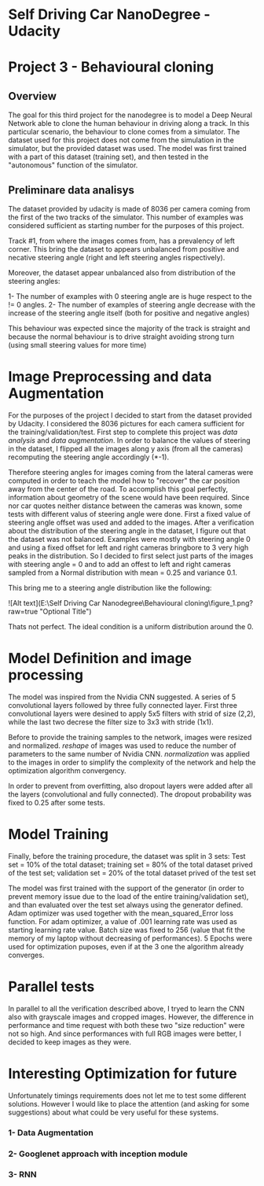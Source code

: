 # Self Driving Car NanoDegree - Udacity
# Project 3 - Behavioural cloning

## Overview

The goal for this third project for the nanodegree is to model a Deep Neural Network able to clone the human behaviour in driving along a track. In this particular scenario, the behaviour to clone comes from a simulator.
The dataset used for this project does not come from the simulation in the simulator, but the provided dataset was used. 
The model was first trained with a part of this dataset (training set), and then tested in the "autonomous" function of the simulator.

## Preliminare data analisys

The dataset provided by udacity is made of 8036 per camera coming from the first of the two tracks of the simulator. This number of examples was considered sufficient as starting number for the purposes of this project.

Track #1, from where the images comes from, has a prevalency of left corner. This bring the dataset to appears unbalanced from positive and necative steering angle (right and left steering angles rispectively). 

Moreover, the dataset appear unbalanced also from distribution of the steering angles: 

1- The number of examples with 0 steering angle are is huge respect to the != 0 angles. 
2- The number of examples of steering angle decrease with the increase of the steering angle itself (both for positive and negative angles)

This behaviour was expected since the majority of the track is straight and because the normal behaviour is to drive straight avoiding strong turn (using small steering values for more time)

# Image Preprocessing and data Augmentation

For the purposes of the project I decided to start from the dataset provided by Udacity. I considered the 8036 pictures for each camera sufficient for the training/validation/test. 
First step to complete this project was *data analysis* and *data augmentation*. In order to balance the values of steering in the dataset, I flipped all the images along y axis (from all the cameras) recomputing the steering angle accordingly (*-1). 

Therefore steering angles for images coming from the lateral cameras were computed in order to teach the model how to "recover" the car position away from the center of the road. To accomplish this goal perfectly, information about geometry of the scene would have been required. Since nor car quotes neither distance between the cameras was known, some tests with different valus of steering angle were done.
First a fixed value of steering angle offset was used and added to the images. 
After a verification about the distribution of the steering angle in the dataset, I figure out that the dataset was not balanced. Examples were mostly with steering angle 0 and using a fixed offset for left and right cameras bringbore to 3 very high peaks in the distribution. So I decided to first select just parts of the images with steering angle = 0 and to add an offest to left and right cameras sampled from a Normal distribution with mean = 0.25 and variance 0.1.

This bring me to a steering angle distribution like the following:

 ![Alt text](E:\Self Driving Car Nanodegree\Behavioural cloning\figure_1.png?raw=true "Optional Title")

Thats not perfect. The ideal condition is a uniform distribution around the 0.

# Model Definition and image processing

The model was inspired from the Nvidia CNN suggested. A series of 5 convolutional layers followed by three fully connected layer. First three convolutional layers were desined to apply 5x5 filters with strid of size (2,2), while the last two decrese the filter size to 3x3 with stride (1x1).

Before to provide the training samples to the network, images were resized and normalized.
*reshape* of images was used to reduce the number of parameters to the same number of Nvidia CNN. 
*normalization* was applied to the images in order to simplify the complexity of the network and help the optimization algorithm convergency.

In order to prevent from overfitting, also dropout layers were added after all the layers (convolutional and fully connected). The dropout probability was fixed to 0.25 after some tests. 

# Model Training 

Finally, before the training procedure, the dataset was split in 3 sets: Test set = 10% of the total dataset; training set = 80% of the total dataset prived of the test set; validation set = 20% of the total dataset prived of the test set

The model was first trained with the support of the generator (in order to prevent memory issue due to the load of the entire training/validation set), and than evaluated over the test set always using the generator defined. Adam optimizer was used together with the mean_squared_Error loss function. For adam optimizer, a value of .001 learning rate was used as starting learning rate value.
Batch size was fixed to 256 (value that fit the memory of my laptop without decreasing of performances).
5 Epochs were used for optimization puposes, even if at the 3 one the algorithm already converges.

# Parallel tests	

In parallel to all the verification described above, I tryed to learn the CNN also with grayscale images and cropped images. However, the difference in performance and time request with both these two "size reduction" were not so high. And since performances with full RGB images were better, I decided to keep images as they were.

# Interesting Optimization for future

Unfortunately timings requirements does not let me to test some different solutions. However I would like to place the attention (and asking for some suggestions) about what could be very useful for these systems.

### 1- Data Augmentation

### 2- Googlenet approach with inception module

### 3- RNN
